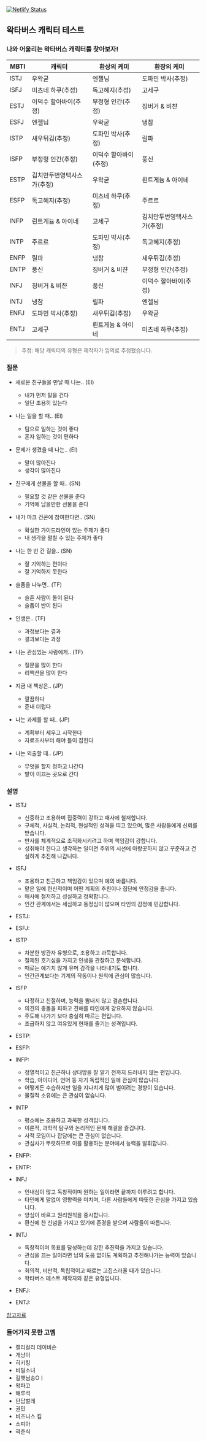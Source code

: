 [![Netlify Status](https://api.netlify.com/api/v1/badges/52f1f16b-b9ed-4616-b844-bf75d7fda482/deploy-status)](https://app.netlify.com/sites/waktaverse-test/deploys)

## 왁타버스 캐릭터 테스트
### 나와 어울리는 왁타버스 캐릭터를 찾아보자!

| MBTI | 캐릭터                  | 환상의 케미           | 환장의 케미               |
| ---- | ----------------------- | -------------------- | ------------------------ |
| ISTJ | 우왁굳                   | 엔젤님               | 도파민 박사(추정)         |
| ISFJ | 미츠네 하쿠(추정)         | 독고혜지(추정)        | 고세구                   |
| ESTJ | 이덕수 할아바이(추정)     | 부정형 인간(추정)     | 징버거 & 비챤             |
| ESFJ | 엔젤님                   | 우왁굳                | 냉참                     |
| ISTP | 새우튀김(추정)            | 도파민 박사(추정)     | 릴파                     |
| ISFP | 부정형 인간(추정)         | 이덕수 할아바이(추정)  | 풍신                     |
| ESTP | 김치만두번영택사스가(추정) | 우왁굳                | 뢴트게늄 & 아이네         |
| ESFP | 독고혜지(추정)            | 미츠네 하쿠(추정)     | 주르르                    |
| INFP | 뢴트게늄 & 아이네         | 고세구                | 김치만두번영택사스가(추정) |
| INTP | 주르르                   | 도파민 박사(추정)      | 독고혜지(추정)            |
| ENFP | 릴파                     | 냉참                  | 새우튀김(추정)            |
| ENTP | 풍신                     | 징버거 & 비챤         | 부정형 인간(추정)          |
| INFJ | 징버거 & 비챤             | 풍신                 | 이덕수 할아바이(추정)      |
| INTJ | 냉참                     | 릴파                  | 엔젤님                   |
| ENFJ | 도파민 박사(추정)         | 새우튀김(추정)         | 우왁굳                   |
| ENTJ | 고세구                   | 뢴트게늄 & 아이네      | 미츠네 하쿠(추정)         |

> 추정: 해당 캐릭터의 유형은 제작자가 임의로 추정했습니다.

### 질문
* 새로운 친구들을 만날 때 나는.. (EI)
  * 내가 먼저 말을 건다
  * 일단 조용히 있는다

* 나는 일을 할 때.. (EI)
  * 팀으로 일하는 것이 좋다
  * 혼자 일하는 것이 편하다

* 문제가 생겼을 때 나는.. (EI)
  * 말이 많아진다
  * 생각이 많아진다

* 친구에게 선물을 할 때.. (SN)
  * 필요할 것 같은 선물을 준다
  * 기억에 남을만한 선물을 준다

* 내가 마크 건콘에 참여한다면.. (SN)
  * 확실한 가이드라인이 있는 주제가 좋다
  * 내 생각을 펼칠 수 있는 주제가 좋다

* 나는 한 번 간 길을.. (SN)
  * 잘 기억하는 편이다
  * 잘 기억하지 못한다

* 슬픔을 나누면.. (TF)
  * 슬픈 사람이 둘이 된다
  * 슬픔이 반이 된다

* 인생은.. (TF)
  * 과정보다는 결과
  * 결과보다는 과정

* 나는 관심있는 사람에게.. (TF)
  * 질문을 많이 한다
  * 리액션을 많이 한다

* 지금 내 책상은.. (JP)
  * 깔끔하다
  * 쥰내 더럽다

* 나는 과제를 할 때.. (JP)
  * 계획부터 세우고 시작한다
  * 자료조사부터 해야 틀이 잡힌다

* 나는 외출할 때.. (JP)
  * 무엇을 할지 정하고 나간다
  * 발이 이끄는 곳으로 간다

### 설명
* ISTJ
  * 신중하고 조용하며 집중력이 강하고 매사에 철저합니다. 
  * 구체적, 사실적, 논리적, 현실적인 성격을 띠고 있으며, 많은 사람들에게 신뢰를 받습니다. 
  * 만사를 체계적으로 조직화시키려고 하며 책임감이 강합니다. 
  * 성취해야 한다고 생각하는 일이면 주위의 시선에 아랑곳하지 않고 꾸준하고 건실하게 추진해 나갑니다.

* ISFJ
  * 조용하고 친근하고 책임감이 있으며 예의 바릅니다. 
  * 맡은 일에 헌신적이며 어떤 계획의 추친이나 집단에 안정감을 줍니다. 
  * 매사에 철저하고 성실하고 정확합니다. 
  * 인간 관계에서는 세심하고 동정심이 많으며 타인의 감정에 민감합니다.

* ESTJ:
* ESFJ:
* ISTP
  * 차분한 방관자 유형으로, 조용하고 과묵합니다.
  * 절제된 호기심을 가지고 인생을 관찰하고 분석합니다.
  * 때로는 예기치 않게 유머 감각을 나타내기도 합니다.
  * 인간관계보다는 기계의 작동이나 원칙에 관심이 많습니다.

* ISFP
  * 다정하고 친절하며, 능력을 뽐내지 않고 겸손합니다.
  * 의견의 충돌을 피하고 견해를 타인에게 강요하지 않습니다.
  * 주도해 나가기 보다 충실히 따르는 편입니다.
  * 조급하지 않고 여유있게 현재를 즐기는 성격입니다.

* ESTP:
* ESFP:
* INFP:
  * 정열적이고 친근하나 상대방을 잘 알기 전까지 드러내지 않는 편입니다.
  * 학습, 아이디어, 언어 등 자기 독립적인 일에 관심이 많습니다.
  * 어떻게든 수습하지만 일을 지나치게 많이 벌이려는 경향이 있습니다.
  * 물질적 소유에는 큰 관심이 없습니다.


* INTP
  * 평소에는 조용하고 과묵한 성격입니다.
  * 이론적, 과학적 탐구와 논리적인 문제 해결을 즐깁니다.
  * 사적 모임이나 잡담에는 큰 관심이 없습니다.
  * 관심사가 뚜렷하므로 이를 활용하는 분야에서 능력을 발휘합니다.


* ENFP:
* ENTP:
* INFJ
  * 인내심이 많고 독창적이며 원하는 일이라면 끝까지 이루려고 합니다.
  * 타인에게 말없이 영향력을 미치며, 다른 사람들에게 따뜻한 관심을 가지고 있습니다.
  * 양심이 바르고 원리원칙을 중시합니다.
  * 환신에 찬 신념을 가지고 있기에 존경을 받으며 사람들이 따릅니다.

* INTJ
  * 독창적이며 목표를 달성하는데 강한 추진력을 가지고 있습니다.
  * 관심을 끄는 일이라면 남의 도움 없이도 계획하고 추진해나가는 능력이 있습니다.
  * 회의적, 비판적, 독립적이고 때로는 고집스러울 때가 있습니다.
  * 왁타버스 테스트 제작자와 같은 유형입니다.

* ENFJ:
* ENTJ:

[참고자료](https://m.cafe.daum.net/leaderz/7mA3/4)

### 들어가지 못한 고멤
- 캘리컬리 데이비슨
- 개냥이
- 히키킹
- 비밀소녀
- 길햇님송Oㅣ
- 왁파고
- 해루석
- 단답벌레
- 권민
- 비즈니스 킴
- 소피아
- 곽춘식
